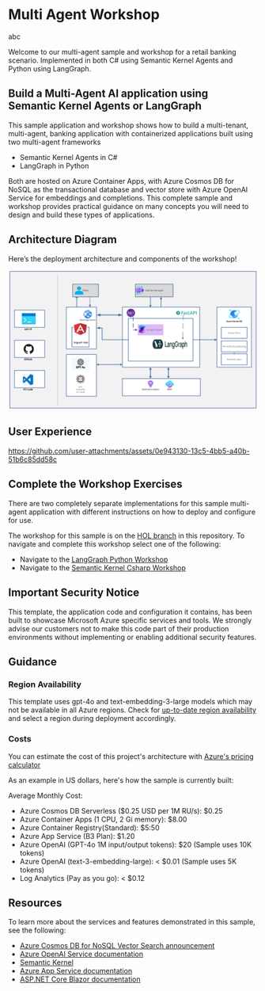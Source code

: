 # Multi Agent Workshop

abc

Welcome to our multi-agent sample and workshop for a retail banking scenario. Implemented in both C# using Semantic Kernel Agents and Python using LangGraph.

## Build a Multi-Agent AI application using Semantic Kernel Agents or LangGraph

This sample application and workshop shows how to build a multi-tenant, multi-agent, banking application with containerized applications built using two multi-agent frameworks

- Semantic Kernel Agents in C#
- LangGraph in Python

Both are hosted on Azure Container Apps, with Azure Cosmos DB for NoSQL as the transactional database and vector store with Azure OpenAI Service for embeddings and completions. This complete sample and workshop provides practical guidance on many concepts you will need to design and build these types of applications.

## Architecture Diagram

Here’s the deployment architecture and components of the workshop!

<img src="media/multi-agent.png" alt="Multi-Agent Image">

## User Experience

https://github.com/user-attachments/assets/0e943130-13c5-4bb5-a40b-51b6c85dd58c

## Complete the Workshop Exercises

There are two completely separate implementations for this sample multi-agent application with different instructions on how to deploy and configure for use.

The workshop for this sample is on the [HOL branch](https://github.com/AzureCosmosDB/banking-multi-agent-workshop/blob/hol) in this repository. To navigate and complete this workshop select one of the following:

- Navigate to the [LangGraph Python Workshop](https://github.com/AzureCosmosDB/banking-multi-agent-workshop/blob/hol/python/workshop/Module-0.md)
- Navigate to the [Semantic Kernel Csharp Workshop](https://github.com/AzureCosmosDB/banking-multi-agent-workshop/blob/hol/csharp/workshop/Module-0.md)
## Important Security Notice

This template, the application code and configuration it contains, has been built to showcase Microsoft Azure specific services and tools. We strongly advise our customers not to make this code part of their production environments without implementing or enabling additional security features.

## Guidance

### Region Availability

This template uses gpt-4o and text-embedding-3-large models which may not be available in all Azure regions. Check for [up-to-date region availability](https://learn.microsoft.com/azure/ai-services/openai/concepts/models#standard-deployment-model-availability) and select a region during deployment accordingly.

### Costs

You can estimate the cost of this project's architecture with [Azure's pricing calculator](https://azure.microsoft.com/pricing/calculator/)

As an example in US dollars, here's how the sample is currently built:

Average Monthly Cost:

- Azure Cosmos DB Serverless ($0.25 USD per 1M RU/s): $0.25
- Azure Container Apps (1 CPU, 2 Gi memory): $8.00
- Azure Container Registry(Standard): $5:50
- Azure App Service (B3 Plan): $1.20
- Azure OpenAI (GPT-4o 1M input/output tokens): $20 (Sample uses 10K tokens)
- Azure OpenAI (text-3-embedding-large): < $0.01 (Sample uses 5K tokens)
- Log Analytics (Pay as you go): < $0.12

## Resources

To learn more about the services and features demonstrated in this sample, see the following:

- [Azure Cosmos DB for NoSQL Vector Search announcement](https://aka.ms/CosmosDBDiskANNBlog/)
- [Azure OpenAI Service documentation](https://learn.microsoft.com/azure/cognitive-services/openai/)
- [Semantic Kernel](https://learn.microsoft.com/semantic-kernel/overview)
- [Azure App Service documentation](https://learn.microsoft.com/azure/app-service/)
- [ASP.NET Core Blazor documentation](https://dotnet.microsoft.com/apps/aspnet/web-apps/blazor)
